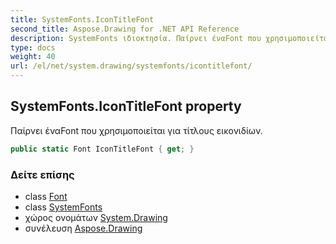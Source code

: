 ```yaml
---
title: SystemFonts.IconTitleFont
second_title: Aspose.Drawing for .NET API Reference
description: SystemFonts ιδιοκτησία. Παίρνει έναFont που χρησιμοποιείται για τίτλους εικονιδίων.
type: docs
weight: 40
url: /el/net/system.drawing/systemfonts/icontitlefont/
---
```

## SystemFonts.IconTitleFont property

Παίρνει έναFont που χρησιμοποιείται για τίτλους εικονιδίων.

```csharp
public static Font IconTitleFont { get; }
```

### Δείτε επίσης

* class [Font](../../font/)
* class [SystemFonts](../)
* χώρος ονομάτων [System.Drawing](../../systemfonts/)
* συνέλευση [Aspose.Drawing](../../../)


